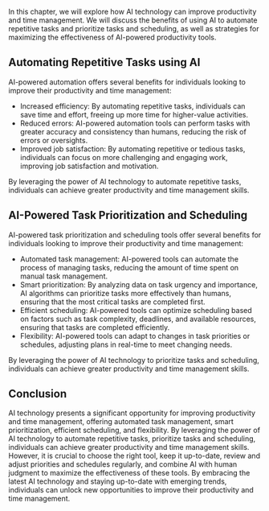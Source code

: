 

In this chapter, we will explore how AI technology can improve productivity and time management. We will discuss the benefits of using AI to automate repetitive tasks and prioritize tasks and scheduling, as well as strategies for maximizing the effectiveness of AI-powered productivity tools.

Automating Repetitive Tasks using AI
------------------------------------

AI-powered automation offers several benefits for individuals looking to improve their productivity and time management:

* Increased efficiency: By automating repetitive tasks, individuals can save time and effort, freeing up more time for higher-value activities.
* Reduced errors: AI-powered automation tools can perform tasks with greater accuracy and consistency than humans, reducing the risk of errors or oversights.
* Improved job satisfaction: By automating repetitive or tedious tasks, individuals can focus on more challenging and engaging work, improving job satisfaction and motivation.

By leveraging the power of AI technology to automate repetitive tasks, individuals can achieve greater productivity and time management skills.

AI-Powered Task Prioritization and Scheduling
---------------------------------------------

AI-powered task prioritization and scheduling tools offer several benefits for individuals looking to improve their productivity and time management:

* Automated task management: AI-powered tools can automate the process of managing tasks, reducing the amount of time spent on manual task management.
* Smart prioritization: By analyzing data on task urgency and importance, AI algorithms can prioritize tasks more effectively than humans, ensuring that the most critical tasks are completed first.
* Efficient scheduling: AI-powered tools can optimize scheduling based on factors such as task complexity, deadlines, and available resources, ensuring that tasks are completed efficiently.
* Flexibility: AI-powered tools can adapt to changes in task priorities or schedules, adjusting plans in real-time to meet changing needs.

By leveraging the power of AI technology to prioritize tasks and scheduling, individuals can achieve greater productivity and time management skills.

Conclusion
----------

AI technology presents a significant opportunity for improving productivity and time management, offering automated task management, smart prioritization, efficient scheduling, and flexibility. By leveraging the power of AI technology to automate repetitive tasks, prioritize tasks and scheduling, individuals can achieve greater productivity and time management skills. However, it is crucial to choose the right tool, keep it up-to-date, review and adjust priorities and schedules regularly, and combine AI with human judgment to maximize the effectiveness of these tools. By embracing the latest AI technology and staying up-to-date with emerging trends, individuals can unlock new opportunities to improve their productivity and time management.
